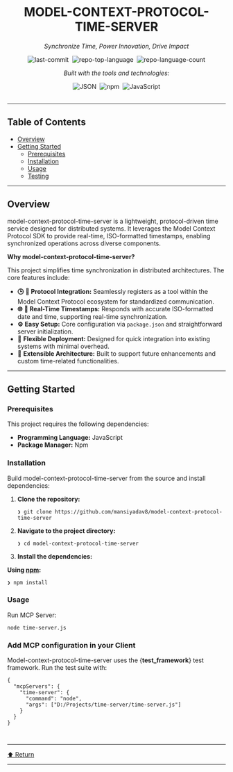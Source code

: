 <div id="top" class="">

<div align="center" class="text-center">
<h1>MODEL-CONTEXT-PROTOCOL-TIME-SERVER</h1>
<p><em>Synchronize Time, Power Innovation, Drive Impact</em></p>

<img alt="last-commit" src="https://img.shields.io/github/last-commit/mansiyadav8/model-context-protocol-time-server?style=flat&amp;logo=git&amp;logoColor=white&amp;color=0080ff" class="inline-block mx-1" style="margin: 0px 2px;">
<img alt="repo-top-language" src="https://img.shields.io/github/languages/top/mansiyadav8/model-context-protocol-time-server?style=flat&amp;color=0080ff" class="inline-block mx-1" style="margin: 0px 2px;">
<img alt="repo-language-count" src="https://img.shields.io/github/languages/count/mansiyadav8/model-context-protocol-time-server?style=flat&amp;color=0080ff" class="inline-block mx-1" style="margin: 0px 2px;">
<p><em>Built with the tools and technologies:</em></p>
<img alt="JSON" src="https://img.shields.io/badge/JSON-000000.svg?style=flat&amp;logo=JSON&amp;logoColor=white" class="inline-block mx-1" style="margin: 0px 2px;">
<img alt="npm" src="https://img.shields.io/badge/npm-CB3837.svg?style=flat&amp;logo=npm&amp;logoColor=white" class="inline-block mx-1" style="margin: 0px 2px;">
<img alt="JavaScript" src="https://img.shields.io/badge/JavaScript-F7DF1E.svg?style=flat&amp;logo=JavaScript&amp;logoColor=black" class="inline-block mx-1" style="margin: 0px 2px;">
</div>
<br>
<hr>
<h2>Table of Contents</h2>
<ul class="list-disc pl-4 my-0">
<li class="my-0"><a href="#overview">Overview</a></li>
<li class="my-0"><a href="#getting-started">Getting Started</a>
<ul class="list-disc pl-4 my-0">
<li class="my-0"><a href="#prerequisites">Prerequisites</a></li>
<li class="my-0"><a href="#installation">Installation</a></li>
<li class="my-0"><a href="#usage">Usage</a></li>
<li class="my-0"><a href="#testing">Testing</a></li>
</ul>
</li>
</ul>
<hr>
<h2>Overview</h2>
<p>model-context-protocol-time-server is a lightweight, protocol-driven time service designed for distributed systems. It leverages the Model Context Protocol SDK to provide real-time, ISO-formatted timestamps, enabling synchronized operations across diverse components.</p>
<p><strong>Why model-context-protocol-time-server?</strong></p>
<p>This project simplifies time synchronization in distributed architectures. The core features include:</p>
<ul class="list-disc pl-4 my-0">
<li class="my-0"><strong>🕒</strong> <strong>🔗 Protocol Integration:</strong> Seamlessly registers as a tool within the Model Context Protocol ecosystem for standardized communication.</li>
<li class="my-0"><strong>🌐</strong> <strong>🌟 Real-Time Timestamps:</strong> Responds with accurate ISO-formatted date and time, supporting real-time synchronization.</li>
<li class="my-0"><strong>⚙️</strong> <strong>Easy Setup:</strong> Core configuration via <code>package.json</code> and straightforward server initialization.</li>
<li class="my-0"><strong>🚀</strong> <strong>Flexible Deployment:</strong> Designed for quick integration into existing systems with minimal overhead.</li>
<li class="my-0"><strong>🔧</strong> <strong>Extensible Architecture:</strong> Built to support future enhancements and custom time-related functionalities.</li>
</ul>
<hr>
<h2>Getting Started</h2>
<h3>Prerequisites</h3>
<p>This project requires the following dependencies:</p>
<ul class="list-disc pl-4 my-0">
<li class="my-0"><strong>Programming Language:</strong> JavaScript</li>
<li class="my-0"><strong>Package Manager:</strong> Npm</li>
</ul>
<h3>Installation</h3>
<p>Build model-context-protocol-time-server from the source and install dependencies:</p>
<ol>
<li class="my-0">
<p><strong>Clone the repository:</strong></p>
<pre><code class="language-sh">❯ git clone https://github.com/mansiyadav8/model-context-protocol-time-server
</code></pre>
</li>
<li class="my-0">
<p><strong>Navigate to the project directory:</strong></p>
<pre><code class="language-sh">❯ cd model-context-protocol-time-server
</code></pre>
</li>
<li class="my-0">
<p><strong>Install the dependencies:</strong></p>
</li>
</ol>
<p><strong>Using <a href="https://www.npmjs.com/">npm</a>:</strong></p>
<pre><code class="language-sh">❯ npm install
</code></pre>
<h3>Usage</h3>
<p>Run MCP Server:</p>
<pre><code class="language-sh">node time-server.js
</code></pre>
<h3>Add MCP configuration in your Client</h3>
<p>Model-context-protocol-time-server uses the {<strong>test_framework</strong>} test framework. Run the test suite with:</p>
<pre><code class="language-sh">{
  "mcpServers": {
    "time-server": {
      "command": "node",
      "args": ["D:/Projects/time-server/time-server.js"]
    }
  }
}

</code></pre>
<hr>
<div align="left" class=""><a href="#top">⬆ Return</a></div>
<hr></div>
